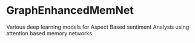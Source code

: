 # GraphEnhancedMemNet
Various deep learning models for Aspect Based sentiment Analysis using attention based memory networks.
